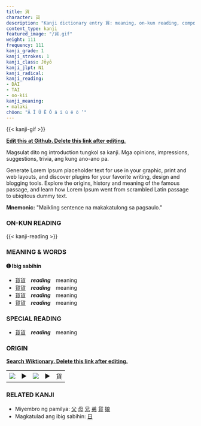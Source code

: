 ```yaml
---
title: 貨
character: 貨
description: "Kanji dictionary entry 貨: meaning, on-kun reading, compounds, origin, related kanji"
content_type: kanji
featured_image: "/貨.gif"
weight: 111
frequency: 111
kanji_grade: 1
kanji_strokes: 1
kanji_class: Jōyō
kanji_jlpt: N1
kanji_radical: 
kanji_reading: 
- DAI
- TAI
- oo-kii
kanji_meaning:
- malaki
chōon: "Ā Ī Ū Ē Ō ā ī ū ē ō ’"
---
```

[//]: # (Don't edit the line below. Kanji animated GIF code is automatically generated.)
{{< kanji-gif >}}

[//]: # (Edit below this line.)

**[Edit this at Github. Delete this link after editing.](https://github.com/tim0g/tim/tree/main/content/kanji/貨/index.md)**

Magsulat dito ng introduction tungkol sa kanji. Mga opinions, impressions, suggestions, trivia, ang kung ano-ano pa.

Generate Lorem Ipsum placeholder text for use in your graphic, print and web layouts, and discover plugins for your favorite writing, design and blogging tools. Explore the origins, history and meaning of the famous passage, and learn how Lorem Ipsum went from scrambled Latin passage to ubiqitous dummy text.
 
**Mnemonic:** "Maikling sentence na makakatulong sa pagsaulo."

### ON-KUN READING

[//]: # (Don't edit the line below. ON-KUN READING code is automatically generated.)
{{< kanji-reading >}}

### MEANING & WORDS

#### ➊ **Ibig sabihin**
  - [貨](../貨)[貨](../貨)　***reading***　meaning
  - [貨](../貨)[貨](../貨)　***reading***　meaning
  - [貨](../貨)[貨](../貨)　***reading***　meaning
  - [貨](../貨)[貨](../貨)　***reading***　meaning

### SPECIAL READING
  - [貨](../貨)[貨](../貨)　***reading***　meaning

### ORIGIN

**[Search Wiktionary. Delete this link after editing.](https://wiktionary.org/wiki/貨)**
<table class="kanji-table"><tr><td>
<img src="60px-貨-bronze.svg.png">
</td><td>▶</td><td>
<img src="60px-貨-oracle.svg.png">
</td><td>▶</td>
<td class="kanji-origin">貨</td>
</tr></table>

### RELATED KANJI
- Miyembro ng pamilya: [父](../父) [母](../母) [兄](../兄) [弟](../弟) [貨](../貨) [娘](../娘)
- Magkatulad ang ibig sabihin: [日](../日)

